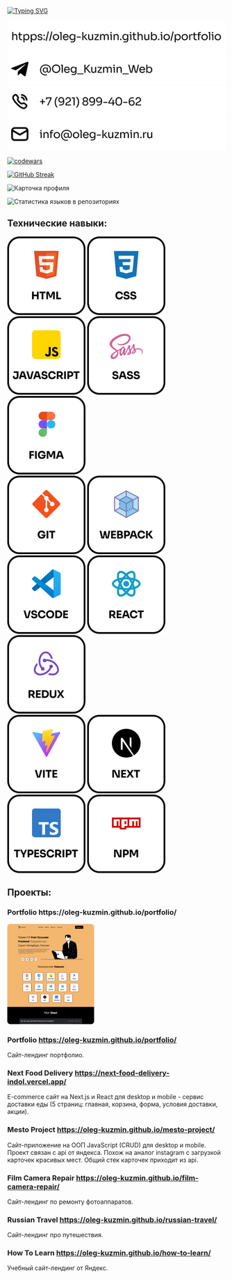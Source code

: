 [![Typing SVG](https://readme-typing-svg.herokuapp.com?font=Segoe+UI+Semibold&weight=500&size=28&duration=2000&pause=1&color=000000&background=FFFFFF00&center=true&multiline=true&repeat=false&width=435&height=105&lines=%D0%92%D1%81%D0%B5%D0%BC+%D0%BF%D1%80%D0%B8%D0%B2%D0%B5%D1%82!+%D0%AF+%D0%9E%D0%BB%D0%B5%D0%B3+%D0%9A%D1%83%D0%B7%D1%8C%D0%BC%D0%B8%D0%BD;Frontend+%D1%80%D0%B0%D0%B7%D1%80%D0%B0%D0%B1%D0%BE%D1%82%D1%87%D0%B8%D0%BA;%D0%A1%D0%B0%D0%BD%D0%BA%D1%82-%D0%9F%D0%B5%D1%82%D0%B5%D1%80%D0%B1%D1%83%D1%80%D0%B3%2C+%D0%A0%D0%BE%D1%81%D1%81%D0%B8%D1%8F)](https://git.io/typing-svg)

<div>
  <a href="https://oleg-kuzmin.github.io/portfolio/" target="_blank" rel="noopener">
    <img src='./contacts/portfolio2.svg' alt="Сайт портфолио" />  
  </a>
</div>
<div>
  <a href="https://t.me/Oleg_Kuzmin_Web" target="_blank">
    <img src='./contacts/telegram2.svg' alt="Логотип telegram" />
  </a>
</div>
<div>
  <img src='./contacts/phone2.svg' alt="Телефон" /> 
</div>
<div>
  <img src='./contacts/email2.svg' alt="Почта" /> 
</div>

[![codewars](https://www.codewars.com/users/Oleg_Kuzmin/badges/small)](https://www.codewars.com/users/Oleg_Kuzmin)

[![GitHub Streak](https://streak-stats.demolab.com?user=oleg-kuzmin&theme=solarized_dark)](https://git.io/streak-stats)

![Карточка профиля](https://github-profile-summary-cards.vercel.app/api/cards/profile-details?username=oleg-kuzmin&theme=solarized_dark)

![Статистика языков в репозиториях](https://github-profile-summary-cards.vercel.app/api/cards/repos-per-language?username=oleg-kuzmin&theme=solarized_dark)

## Технические навыки:

<div>  
  <img src='./images/html.svg' alt="Логотип html" />   
  <img src='./images/css.svg' alt="Логотип css" />  
  <img src='./images/javascript.svg' alt="Логотип javascript" />  
  <img src='./images/sass.svg' alt="Логотип sass" />  
  <img src='./images/figma.svg' alt="Логотип figma" />
</div>

<div>  
  <img src='./images/git.svg' alt="Логотип git" />
  <img src='./images/webpack.svg' alt="Логотип webpack" />
  <img src='./images/vscode.svg' alt="Логотип vscode" />
  <img src='./images/react.svg' alt="Логотип react" />
  <img src='./images/redux.svg' alt="Логотип redux" />
</div>

<div>
  <img src='./images/vite.svg' alt="Логотип vite" />
  <img src='./images/next.svg' alt="Логотип next" />
  <img src='./images/typescript.svg' alt="Логотип typescript" />
  <img src='./images/npm.svg' alt="Логотип npm" />
</div>

## Проекты:

<div>
  <h3>Portfolio https://oleg-kuzmin.github.io/portfolio/</h3>
  <img src='./projects/portfolio.png' alt="#" width='200' />
</div>

### Portfolio https://oleg-kuzmin.github.io/portfolio/

Сайт-лендинг портфолио.

### Next Food Delivery https://next-food-delivery-indol.vercel.app/

E-commerce сайт на Next.js и React для desktop и mobile - сервис доставки еды (5 страниц: главная, корзина, форма, условия доставки, акции).

### Mesto Project https://oleg-kuzmin.github.io/mesto-project/

Сайт-приложение на ООП JavaScript (CRUD) для desktop и mobile. Проект связан с api от яндекса. Похож на аналог instagram с загрузкой карточек красивых мест. Общий стек карточек приходит из api.

### Film Camera Repair https://oleg-kuzmin.github.io/film-camera-repair/

Сайт-лендинг по ремонту фотоаппаратов.

### Russian Travel https://oleg-kuzmin.github.io/russian-travel/

Сайт-лендинг про путешествия.

### How To Learn https://oleg-kuzmin.github.io/how-to-learn/

Учебный сайт-лендинг от Яндекс.
